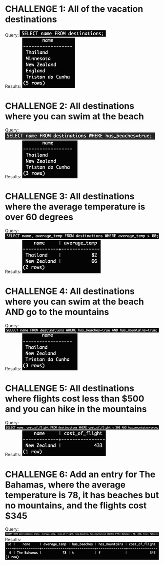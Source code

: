 # CHALLENGE 1: All of the vacation destinations  
Query: ![](./Queries/1.png)  
Results: ![](./Results/1.png)  
# CHALLENGE 2: All destinations where you can swim at the beach  
Query: ![](./Queries/2.png)  
Results: ![](./Results/2.png)  
# CHALLENGE 3: All destinations where the average temperature is over 60 degrees  
Query: ![](./Queries/3.png)  
Results: ![](./Results/3.png)  
# CHALLENGE 4: All destinations where you can swim at the beach AND go to the mountains  
Query: ![](./Queries/4.png)  
Results: ![](./Results/4.png)  
# CHALLENGE 5: All destinations where flights cost less than $500 and you can hike in the mountains  
Query: ![](./Queries/5.png)  
Results: ![](./Results/5.png)  
# CHALLENGE 6: Add an entry for The Bahamas, where the average temperature is 78, it has beaches but no mountains, and the flights cost $345  
Query: ![](./Queries/6.png)  
Results: ![](./Results/6.png)  


